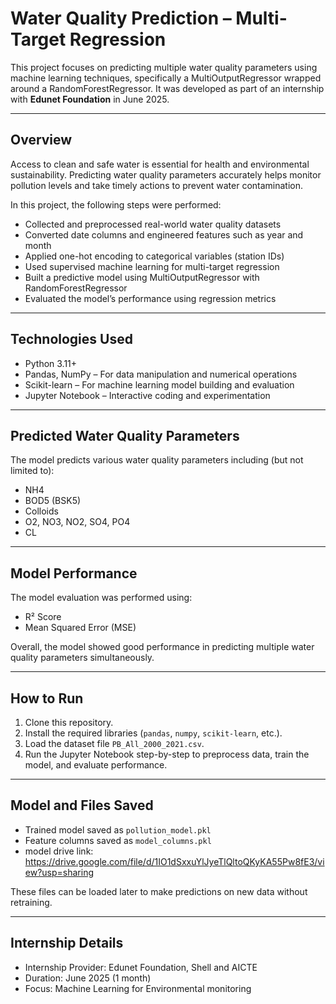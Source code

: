 # Water Quality Prediction – Multi-Target Regression

This project focuses on predicting multiple water quality parameters using machine learning techniques, specifically a MultiOutputRegressor wrapped around a RandomForestRegressor. It was developed as part of an internship with **Edunet Foundation** in June 2025.

---
## Overview

Access to clean and safe water is essential for health and environmental sustainability. Predicting water quality parameters accurately helps monitor pollution levels and take timely actions to prevent water contamination.

In this project, the following steps were performed:

- Collected and preprocessed real-world water quality datasets  
- Converted date columns and engineered features such as year and month  
- Applied one-hot encoding to categorical variables (station IDs)  
- Used supervised machine learning for multi-target regression  
- Built a predictive model using MultiOutputRegressor with RandomForestRegressor  
- Evaluated the model’s performance using regression metrics  

---
## Technologies Used

- Python 3.11+ 
- Pandas, NumPy – For data manipulation and numerical operations  
- Scikit-learn – For machine learning model building and evaluation  
- Jupyter Notebook – Interactive coding and experimentation

---

## Predicted Water Quality Parameters

The model predicts various water quality parameters including (but not limited to):

- NH4  
- BOD5 (BSK5)  
- Colloids  
- O2, NO3, NO2, SO4, PO4  
- CL  

---
## Model Performance

The model evaluation was performed using:

- R² Score  
- Mean Squared Error (MSE)  

Overall, the model showed good performance in predicting multiple water quality parameters simultaneously.

---
## How to Run

1. Clone this repository.  
2. Install the required libraries (`pandas`, `numpy`, `scikit-learn`, etc.).  
3. Load the dataset file `PB_All_2000_2021.csv`.  
4. Run the Jupyter Notebook step-by-step to preprocess data, train the model, and evaluate performance.  

---
## Model and Files Saved

- Trained model saved as `pollution_model.pkl`  
- Feature columns saved as `model_columns.pkl`
- model drive link: https://drive.google.com/file/d/1IO1dSxxuYlJyeTlQltoQKyKA55Pw8fE3/view?usp=sharing

These files can be loaded later to make predictions on new data without retraining.

---

## Internship Details

- Internship Provider: Edunet Foundation, Shell and AICTE
- Duration: June 2025 (1 month)  
- Focus: Machine Learning for Environmental monitoring
